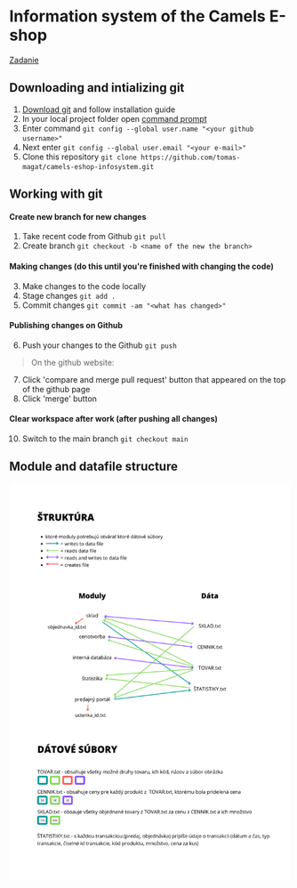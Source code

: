 # Information system of the Camels E-shop

[Zadanie](assets/zadanie.pdf)

## Downloading and intializing git

1. [Download git](https://git-scm.com/) and follow installation guide
2. In your local project folder open [command prompt](https://www.youtube.com/watch?v=bgSSJQolR0E)
3. Enter command `git config --global user.name "<your github username>"`
4. Next enter `git config --global user.email "<your e-mail>"`
5. Clone this repository `git clone https://github.com/tomas-magat/camels-eshop-infosystem.git`
 
## Working with git

#### Create new branch for new changes
1. Take recent code from Github `git pull`
2. Create branch `git checkout -b <name of the new the branch>`

#### Making changes (do this until you're finished with changing the code)
3. Make changes to the code locally
4. Stage changes `git add .`
5. Commit changes `git commit -am "<what has changed>"`

#### Publishing changes on Github
6. Push your changes to the Github `git push`
> On the github website:
7. Click 'compare and merge pull request' button that appeared on the top of the github page
8. Click 'merge' button

#### Clear workspace after work (after pushing all changes)
10. Switch to the main branch `git checkout main`


## Module and datafile structure 

![](assets/STRUCTURE_2.png)
